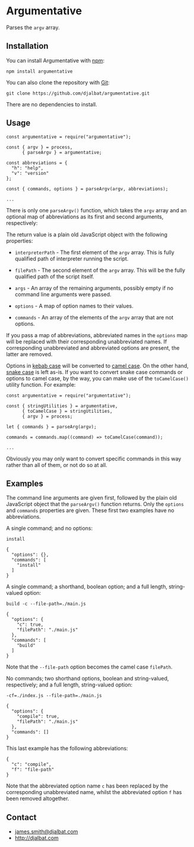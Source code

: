 # Argumentative

Parses the `argv` array.

## Installation

You can install Argumentative with [npm](https://www.npmjs.com/):

    npm install argumentative

You can also clone the repository with [Git](https://git-scm.com/):

    git clone https://github.com/djalbat/argumentative.git

There are no dependencies to install.

## Usage

```
const argumentative = require("argumentative");

const { argv } = process,
      { parseArgv } = argumentative;

const abbreviations = {
  "h": "help",
  "v": "version"
};

const { commands, options } = parseArgv(argv, abbreviations);

...
```

There is only one `parseArgv()` function, which takes the `argv` array and an optional map of abbreviations as its first and second arguments, respectively:

The return value is a plain old JavaScript object with the following properties:

* `interpreterPath` - The first element of the `argv` array. This is fully qualified path of interpreter running the script.

* `filePath` - The second element of the `argv` array. This will be the fully qualified path of the script itself.

* `args` - An array of the remaining arguments, possibly empty if no command line arguments were passed.

* `options` - A map of option names to their values.

* `commands` - An array of the elements of the `argv` array that are not options.

If you pass a map of abbreviations, abbreviated names in the `options` map will be replaced with their corresponding unabbreviated names. If corresponding unabbreviated and abbreviated options are present, the latter are removed.

Options in [kebab case](https://wiki.c2.com/?KebabCase) will be converted to [camel case](https://wiki.c2.com/?CamelCase). On the other hand, [snake case](https://en.wikipedia.org/wiki/Snake_case) is left as-is. If you want to convert snake case commands or options to camel case, by the way, you can make use of the `toCamelCase()` utility function. For example:

```
const argumentative = require("argumentative");

const { stringUtilities } = argumentative,
      { toCamelCase } = stringUtilities,
      { argv } = process;

let { commands } = parseArg(argv);

commands = commands.map((command) => toCamelCase(command));

...
```
Obviously you may only want to convert specific commands in this way rather than all of them, or not do so at all.

## Examples

The command line arguments are given first, followed by the plain old JavaScript object that the `parseArgv()` function returns. Only the `options` and `commands` properties are given. These first two examples have no abbreviations.

A single command; and no options:

```
install
```
```
{
  "options": {},
  "commands": [
    "install"
  ]
}
```

A single command; a shorthand, boolean option; and a full length, string-valued option:
```
build -c --file-path=./main.js
```
```
{
  "options": {
    "c": true,
    "filePath": "./main.js"
  },
  "commands": [
    "build"
  ]
}
```
Note that the `--file-path` option becomes the camel case `filePath`.

No commands; two shorthand options, boolean and string-valued, respectively; and a full length, string-valued option:
```
-cf=./index.js --file-path=./main.js
```
```
{
  "options": {
    "compile": true,
    "filePath": "./main.js"
  },
  "commands": []
}
```
This last example has the following abbreviations:

```
{
  "c": "compile",
  "f": "file-path"
}
```
Note that the abbreviated option name `c` has been replaced by the corresponding unabbreviated name, whilst the abbreviated option `f` has been removed altogether.

## Contact

- james.smith@djalbat.com
- http://djalbat.com
